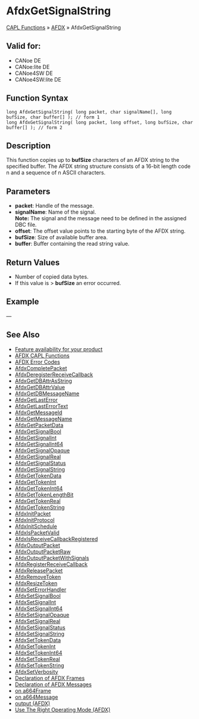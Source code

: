 # AfdxGetSignalString

[CAPL Functions](../../CAPLfunctions.md) » [AFDX](../CAPLfunctionsAFDXOverview.md) » AfdxGetSignalString

## Valid for:
- CANoe DE
- CANoe:lite DE
- CANoe4SW DE
- CANoe4SW:lite DE

## Function Syntax

```plaintext
long AfdxGetSignalString( long packet, char signalName[], long bufSize, char buffer[] ); // form 1
long AfdxGetSignalString( long packet, long offset, long bufSize, char buffer[] ); // form 2
```

## Description

This function copies up to **bufSize** characters of an AFDX string to the specified buffer. The AFDX string structure consists of a 16-bit length code n and a sequence of n ASCII characters.

## Parameters

- **packet**: Handle of the message.
- **signalName**: Name of the signal.  
  **Note:** The signal and the message need to be defined in the assigned DBC file.
- **offset**: The offset value points to the starting byte of the AFDX string.
- **bufSize**: Size of available buffer area.
- **buffer**: Buffer containing the read string value.

## Return Values

- Number of copied data bytes.
- If this value is > **bufSize** an error occurred.

## Example

—

## See Also

- [Feature availability for your product](../../../Shared/FeatureAvailability.md)
- [AFDX CAPL Functions](../CAPLfunctionsAFDXOverview.md)
- [AFDX Error Codes](../CAPLfunctionsAFDXErrorCodes.md)
- [AfdxCompletePacket](CAPLfunctionAfdxCompletePacket.md)
- [AfdxDeregisterReceiveCallback](CAPLfunctionAfdxDeregisterReceiveCallback.md)
- [AfdxGetDBAttrAsString](CAPLfunctionAfdxGetDBAttrAsString.md)
- [AfdxGetDBAttrValue](CAPLfunctionAfdxGetDBAttrValue.md)
- [AfdxGetDBMessageName](CAPLfunctionAfdxGetDBMessageName.md)
- [AfdxGetLastError](CAPLfunctionAfdxGetLastError.md)
- [AfdxGetLastErrorText](CAPLfunctionAfdxGetLastErrorText.md)
- [AfdxGetMessageId](CAPLfunctionAfdxGetMessageId.md)
- [AfdxGetMessageName](CAPLfunctionAfdxGetMessageName.md)
- [AfdxGetPacketData](CAPLfunctionAfdxGetPacketData.md)
- [AfdxGetSignalBool](CAPLfunctionAfdxGetSignalBool.md)
- [AfdxGetSignalInt](CAPLfunctionAfdxGetSignalInt.md)
- [AfdxGetSignalInt64](CAPLfunctionAfdxGetSignalInt64.md)
- [AfdxGetSignalOpaque](CAPLfunctionAfdxGetSignalOpaque.md)
- [AfdxGetSignalReal](CAPLfunctionAfdxGetSignalReal.md)
- [AfdxGetSignalStatus](CAPLfunctionAfdxGetSignalStatus.md)
- [AfdxGetSignalString](#aanchor6409)
- [AfdxGetTokenData](CAPLfunctionAfdxGetTokenData.md)
- [AfdxGetTokenInt](CAPLfunctionAfdxGetTokenInt.md)
- [AfdxGetTokenInt64](CAPLfunctionAfdxGetTokenInt64.md)
- [AfdxGetTokenLengthBit](CAPLfunctionAfdxGetTokenLengthBit.md)
- [AfdxGetTokenReal](CAPLfunctionAfdxGetTokenReal.md)
- [AfdxGetTokenString](CAPLfunctionAfdxGetTokenString.md)
- [AfdxInitPacket](CAPLfunctionAfdxInitPacket.md)
- [AfdxInitProtocol](CAPLfunctionAfdxInitProtocol.md)
- [AfdxInitSchedule](CAPLfunctionAfdxInitSchedule.md)
- [AfdxIsPacketValid](CAPLfunctionAfdxIsPacketValid.md)
- [AfdxIsReceiveCallbackRegistered](CAPLfunctionAfdxIsReceiveCallbackRegistered.md)
- [AfdxOutputPacket](CAPLfunctionAfdxOutputPacket.md)
- [AfdxOutputPacketRaw](CAPLfunctionAfdxOutputPacketRaw.md)
- [AfdxOutputPacketWithSignals](CAPLfunctionAfdxOutputPacketWithSignals.md)
- [AfdxRegisterReceiveCallback](CAPLfunctionAfdxRegisterReceiveCallback.md)
- [AfdxReleasePacket](CAPLfunctionAfdxReleasePacket.md)
- [AfdxRemoveToken](CAPLfunctionAfdxRemoveToken.md)
- [AfdxResizeToken](CAPLfunctionAfdxResizeToken.md)
- [AfdxSetErrorHandler](CAPLfunctionAfdxSetErrorHandler.md)
- [AfdxSetSignalBool](CAPLfunctionAfdxSetSignalBool.md)
- [AfdxSetSignalInt](CAPLfunctionAfdxSetSignalInt.md)
- [AfdxSetSignalInt64](CAPLfunctionAfdxSetSignalInt64.md)
- [AfdxSetSignalOpaque](CAPLfunctionAfdxSetSignalOpaque.md)
- [AfdxSetSignalReal](CAPLfunctionAfdxSetSignalReal.md)
- [AfdxSetSignalStatus](CAPLfunctionAfdxSetSignalStatus.md)
- [AfdxSetSignalString](CAPLfunctionAfdxSetSignalString.md)
- [AfdxSetTokenData](CAPLfunctionAfdxSetTokenData.md)
- [AfdxSetTokenInt](CAPLfunctionAfdxSetTokenInt.md)
- [AfdxSetTokenInt64](CAPLfunctionAfdxSetTokenInt64.md)
- [AfdxSetTokenReal](CAPLfunctionAfdxSetTokenReal.md)
- [AfdxSetTokenString](CAPLfunctionAfdxSetTokenString.md)
- [AfdxSetVerbosity](CAPLfunctionAfdxSetVerbosity.md)
- [Declaration of AFDX Frames](../../../CANoeCANalyzer/AFDX/capl/afdxDefineAFDXframe.md)
- [Declaration of AFDX Messages](../../../CANoeCANalyzer/AFDX/capl/afdxDefineAFDXmessage.md)
- [on a664Frame](../EventProcedures/CAPLfunctionAFDXOnA664Frame.md)
- [on a664Message](../EventProcedures/CAPLfunctionAFDXOnA664Message.md)
- [output (AFDX)](CAPLfunctionAfdxOutput.md)
- [Use The Right Operating Mode (AFDX)](../../../CANoeCANalyzer/AFDX/procedures/afdxUseOperatingModes.md)
